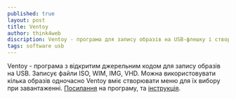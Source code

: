 ```yaml
---
published: true
layout: post
title: Ventoy
author: think4web
discription: Ventoy - програма для запису образів на USB-флешку і створення завантажувальних USB.
tags: software usb
---
```


Ventoy - програма з відкритим джерельним кодом для запису образів на USB. Записує файли ISO, WIM, IMG, VHD. Можна використовувати кілька образів одночасно Ventoy вміє створювати меню для їх вибору при завантаженні. [Посилання](https://github.com/ventoy/Ventoy) на програму, та [інструкція](https://www.ventoy.net/en/doc_start.html). 
